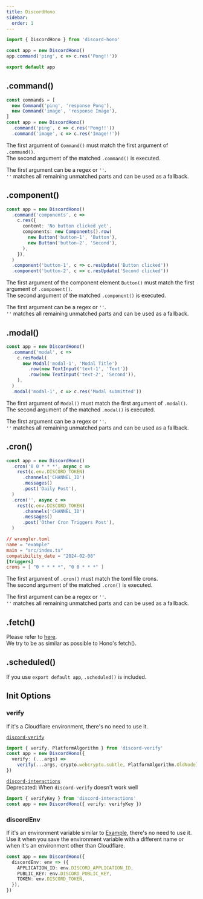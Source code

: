```yaml
---
title: DiscordHono
sidebar:
  order: 1
---
```


```ts "DiscordHono"
import { DiscordHono } from 'discord-hono'

const app = new DiscordHono()
app.command('ping', c => c.res('Pong!!'))

export default app
```

## .command()

```ts /command(?!s)/ "ping" "image"
const commands = [
  new Command('ping', 'response Pong'),
  new Command('image', 'response Image'),
]
const app = new DiscordHono()
  .command('ping', c => c.res('Pong!!'))
  .command('image', c => c.res('Image!!'))
```

The first argument of `Command()` must match the first argument of `.command()`.  
The second argument of the matched `.command()` is executed.

The first argument can be a regex or `''`.  
`''` matches all remaining unmatched parts and can be used as a fallback.

## .component()

```ts /component(?!s)/ "button-1" "button-2"
const app = new DiscordHono()
  .command('components', c =>
    c.res({
      content: 'No button clicked yet',
      components: new Components().row(
        new Button('button-1', 'Button'),
        new Button('button-2', 'Second'),
      ),
    }),
  )
  .component('button-1', c => c.resUpdate('Button clicked'))
  .component('button-2', c => c.resUpdate('Second clicked'))
```

The first argument of the component element `Button()` must match the first argument of `.component()`.  
The second argument of the matched `.component()` is executed.

The first argument can be a regex or `''`.  
`''` matches all remaining unmatched parts and can be used as a fallback.

## .modal()

```ts /modal(?!')/ "modal-1"
const app = new DiscordHono()
  .command('modal', c =>
    c.resModal(
      new Modal('modal-1', 'Modal Title')
        .row(new TextInput('text-1', 'Text'))
        .row(new TextInput('text-2', 'Second')),
    ),
  )
  .modal('modal-1', c => c.res('Modal submitted'))
```

The first argument of `Modal()` must match the first argument of `.modal()`.  
The second argument of the matched `.modal()` is executed.

The first argument can be a regex or `''`.  
`''` matches all remaining unmatched parts and can be used as a fallback.

## .cron()

```ts "cron" "0 0 * * *"
const app = new DiscordHono()
  .cron('0 0 * * *', async c =>
    rest(c.env.DISCORD_TOKEN)
      .channels('CHANNEL_ID')
      .messages()
      .post('Daily Post'),
  )
  .cron('', async c =>
    rest(c.env.DISCORD_TOKEN)
      .channels('CHANNEL_ID')
      .messages()
      .post('Other Cron Triggers Post'),
  )
```

```toml "0 0 * * *"
// wrangler.toml
name = "example"
main = "src/index.ts"
compatibility_date = "2024-02-08"
[triggers]
crons = [ "0 * * * *", "0 0 * * *" ]
```

The first argument of `.cron()` must match the toml file crons.  
The second argument of the matched `.cron()` is executed.

The first argument can be a regex or `''`.  
`''` matches all remaining unmatched parts and can be used as a fallback.

## .fetch()

Please refer to [here](https://hono.dev/api/hono#fetch).  
We try to be as similar as possible to Hono's fetch().

## .scheduled()

If you use `export default app`, `.scheduled()` is included.

## Init Options

### verify

If it's a Cloudflare environment, there's no need to use it.

[`discord-verify`](https://github.com/ianmitchell/interaction-kit/tree/main/packages/discord-verify)

```ts
import { verify, PlatformAlgorithm } from 'discord-verify'
const app = new DiscordHono({
  verify: (...args) =>
    verify(...args, crypto.webcrypto.subtle, PlatformAlgorithm.OldNode),
})
```

[`discord-interactions`](https://github.com/discord/discord-interactions-js)  
Deprecated: When `discord-verify` doesn't work well

```ts
import { verifyKey } from 'discord-interactions'
const app = new DiscordHono({ verify: verifyKey })
```

### discordEnv

If it's an environment variable similar to [Example](https://github.com/luisfun/discord-hono-example), there's no need to use it.  
Use it when you save the environment variable with a different name or when it's an environment other than Cloudflare.

```ts
const app = new DiscordHono({
  discordEnv: env => ({
    APPLICATION_ID: env.DISCORD_APPLICATION_ID,
    PUBLIC_KEY: env.DISCORD_PUBLIC_KEY,
    TOKEN: env.DISCORD_TOKEN,
  }),
})
```
